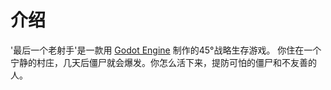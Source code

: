 
# 介绍 
'最后一个老射手'是一款用  [Godot Engine](https://godotengine.org)  制作的45°战略生存游戏。
你住在一个宁静的村庄，几天后僵尸就会爆发。你怎么活下来，提防可怕的僵尸和不友善的人。

